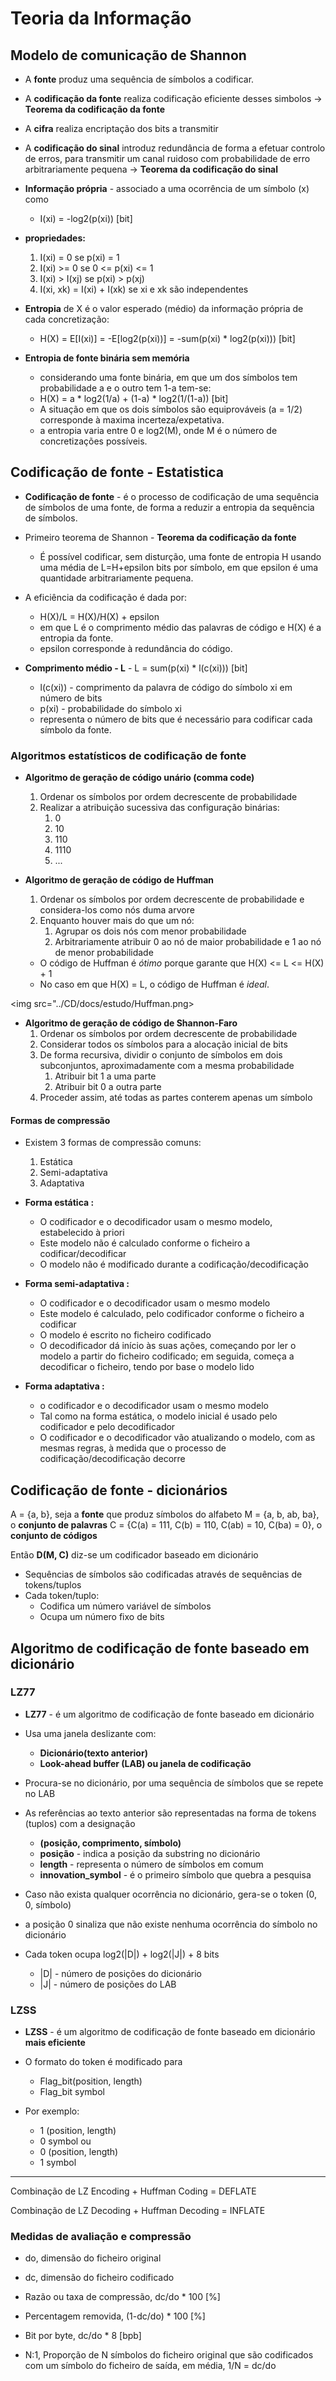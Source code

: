 # Teoria da Informação

## Modelo de comunicação de Shannon

- A **fonte** produz uma sequência de símbolos a codificar.
- A **codificação da fonte** realiza codificação eficiente desses simbolos -> **Teorema da codificação da fonte**
- A **cifra** realiza encriptação dos bits a transmitir
- A **codificação do sinal** introduz redundância de forma a efetuar controlo de erros, para transmitir um canal ruidoso com probabilidade de erro arbitrariamente pequena -> **Teorema da codificação do sinal**
- **Informação própria** - associado a uma ocorrência de um símbolo (x) como 
  - I(xi) = -log2(p(xi)) [bit]
  
- **propriedades:**
  1) I(xi) = 0 se p(xi) = 1
  2) I(xi) >= 0 se 0 <= p(xi) <= 1 
  3) I(xi) > I(xj) se p(xi) > p(xj)
  4) I(xi, xk) = I(xi) + I(xk) se xi e xk são independentes

- **Entropia** de X é o valor esperado (médio) da informação própria de cada concretização:
  - H(X) = E[I(xi)] = -E[log2(p(xi))] = -sum(p(xi) * log2(p(xi))) [bit]

- **Entropia de fonte binária sem memória**
  - considerando uma fonte binária, em que um dos símbolos tem probabilidade a e o outro tem 1-a tem-se:
  - H(X) = a * log2(1/a) + (1-a) * log2(1/(1-a)) [bit]
  - A situação em que os dois símbolos são equiprováveis (a = 1/2) corresponde à maxima incerteza/expetativa.
  - a entropia varia entre 0 e log2(M), onde M é o número de concretizações possíveis.

## Codificação de fonte - Estatistica

- **Codificação de fonte** - é o processo de codificação de uma sequência de símbolos de uma fonte, de forma a reduzir a entropia da sequência de símbolos.
- Primeiro teorema de Shannon - **Teorema da codificação da fonte**
  - É possível codificar, sem disturção, uma fonte de entropia H usando uma média de L=H+epsilon bits por símbolo, em que epsilon é uma quantidade arbitrariamente pequena.

- A eficiência da codificação é dada por:
  - H(X)/L = H(X)/H(X) + epsilon 
  - em que L é o comprimento médio das palavras de código e H(X) é a entropia da fonte.
  - epsilon corresponde à redundância do código.

- **Comprimento médio - L** - L = sum(p(xi) * l(c(xi))) [bit]
  - l(c(xi)) - comprimento da palavra de código do símbolo xi em número de bits
  - p(xi) - probabilidade do símbolo xi
  - representa o número de bits que é necessário para codificar cada símbolo da fonte.

### Algoritmos estatísticos de codificação de fonte

- **Algoritmo de geração de código unário (comma code)**
    1) Ordenar os símbolos por ordem decrescente de probabilidade
    2) Realizar a atribuição sucessiva das configuração binárias:
       1) 0
       2) 10
       3) 110
       4) 1110
       5) ...

- **Algoritmo de geração de código de Huffman**
    1) Ordenar os símbolos por ordem decrescente de probabilidade e considera-los como nós duma arvore
    2) Enquanto houver mais do que um nó:
       1) Agrupar os dois nós com menor probabilidade
       2) Arbitrariamente atribuir 0 ao nó de maior probabilidade e 1 ao nó de menor probabilidade
    - O código de Huffman é _ótimo_ porque garante que H(X) <= L <= H(X) + 1 
    - No caso em que H(X) = L, o código de Huffman é _ideal_.
    
<img src="../CD/docs/estudo/Huffman.png>

- **Algoritmo de geração de código de Shannon-Faro**
    1) Ordenar os símbolos por ordem decrescente de probabilidade
    2) Considerar todos os símbolos para a alocação inicial de bits
    3) De forma recursiva, dividir o conjunto de símbolos em dois subconjuntos, aproximadamente com a mesma probabilidade
       1) Atribuir bit 1 a uma parte
       2) Atribuir bit 0 a outra parte
    4) Proceder assim, até todas as partes conterem apenas um símbolo

#### Formas de compressão

- Existem 3 formas de compressão comuns:
    1) Estática
    2) Semi-adaptativa
    3) Adaptativa

- **Forma estática :**
  - O codificador e o decodificador usam o mesmo modelo, estabelecido à priori
  - Este modelo não é calculado conforme o ficheiro a codificar/decodificar
  - O modelo não é modificado durante a codificação/decodificação

- **Forma semi-adaptativa :**
  - O codificador e o decodificador usam o mesmo modelo
  - Este modelo é calculado, pelo codificador conforme o ficheiro a codificar
  - O modelo é escrito no ficheiro codificado
  - O decodificador dá início às suas ações, começando por ler o modelo a partir do ficheiro codificado; em seguida, começa a decodificar o ficheiro, tendo por base o modelo lido

- **Forma adaptativa :**
  - o codificador e o decodificador usam o mesmo modelo
  - Tal como na forma estática, o modelo inicial é usado pelo codificador e pelo decodificador
  - O codificador e o decodificador vão atualizando o modelo, com as mesmas regras, à medida que o processo de codificação/decodificação decorre

## Codificação de fonte - dicionários

A = {a, b}, seja a **fonte** que produz símbolos do alfabeto
M = {a, b, ab, ba}, o **conjunto de palavras**
C = {C(a) = 111, C(b) = 110, C(ab) = 10, C(ba) = 0}, o **conjunto de códigos**

Então **D(M, C)** diz-se um codificador baseado em dicionário

- Sequências de símbolos são codificadas através de sequências de tokens/tuplos
- Cada token/tuplo:
  - Codifica um número variável de símbolos
  - Ocupa um número fixo de bits

## Algoritmo de codificação de fonte baseado em dicionário

### LZ77

- **LZ77** - é um algoritmo de codificação de fonte baseado em dicionário
- Usa uma janela deslizante com:
  - **Dicionário(texto anterior)**
  - **Look-ahead buffer (LAB) ou janela de codificação**

- Procura-se no dicionário, por uma sequência de símbolos que se repete no LAB

- As referências ao texto anterior são representadas na forma de tokens (tuplos) com a designação
    - **(posição, comprimento, símbolo)**
    - **posição** - indica a posição da substring no dicionário
    - **length** - representa o número de símbolos em comum
    - **innovation_symbol** - é o primeiro símbolo que quebra a pesquisa
- Caso não exista qualquer ocorrência no dicionário, gera-se o token (0, 0, símbolo)
- a posição 0 sinaliza que não existe nenhuma ocorrência do símbolo no dicionário
- Cada token ocupa log2(|D|) + log2(|J|) + 8 bits
    - |D| - número de posições do dicionário
    - |J| - número de posições do LAB

 ### LZSS

 - **LZSS** - é um algoritmo de codificação de fonte baseado em dicionário **mais eficiente**
 - O formato do token é modificado para
   - Flag_bit(position, length)
   - Flag_bit symbol

- Por exemplo:
  - 1 (position, length)
  - 0 symbol
ou 
  - 0 (position, length)
  - 1 symbol

---

Combinação de LZ Encoding + Huffman Coding = DEFLATE

Combinação de LZ Decoding + Huffman Decoding = INFLATE

### Medidas de avaliação e compressão
- do, dimensão do ficheiro original
- dc, dimensão do ficheiro codificado

- Razão ou taxa de compressão, dc/do * 100 [%]
- Percentagem removida, (1-dc/do) * 100 [%]
- Bit por byte, dc/do * 8 [bpb]
- N:1, Proporção de N símbolos do ficheiro original que são codificados com um símbolo do ficheiro de saída, em média, 1/N = dc/do

